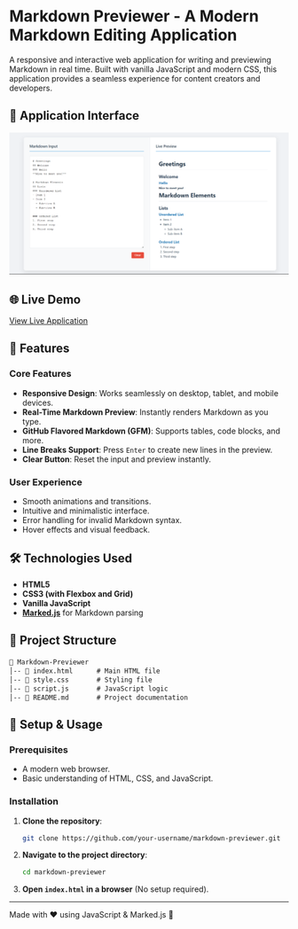 # Markdown Previewer - A Modern Markdown Editing Application

A responsive and interactive web application for writing and previewing Markdown in real time. Built with vanilla JavaScript and modern CSS, this application provides a seamless experience for content creators and developers.

## 📱 Application Interface

![Markdown Previewer](./Assets/01.png)

## 🌐 Live Demo
[View Live Application](https://markdown-previewer.vercel.app/)

## 🚀 Features

### Core Features
- **Responsive Design**: Works seamlessly on desktop, tablet, and mobile devices.
- **Real-Time Markdown Preview**: Instantly renders Markdown as you type.
- **GitHub Flavored Markdown (GFM)**: Supports tables, code blocks, and more.
- **Line Breaks Support**: Press `Enter` to create new lines in the preview.
- **Clear Button**: Reset the input and preview instantly.

### User Experience
- Smooth animations and transitions.
- Intuitive and minimalistic interface.
- Error handling for invalid Markdown syntax.
- Hover effects and visual feedback.

## 🛠️ Technologies Used
- **HTML5**
- **CSS3 (with Flexbox and Grid)**
- **Vanilla JavaScript**
- **[Marked.js](https://marked.js.org/)** for Markdown parsing

## 📂 Project Structure
```
📁 Markdown-Previewer
│-- 📄 index.html      # Main HTML file
│-- 📄 style.css       # Styling file
│-- 📄 script.js       # JavaScript logic
│-- 📄 README.md       # Project documentation
```

## 🔧 Setup & Usage

### Prerequisites
- A modern web browser.
- Basic understanding of HTML, CSS, and JavaScript.

### Installation
1. **Clone the repository**:
   ```sh
   git clone https://github.com/your-username/markdown-previewer.git
   ```
2. **Navigate to the project directory**:
   ```sh
   cd markdown-previewer
   ```
3. **Open `index.html` in a browser** (No setup required).

---
Made with ❤️ using JavaScript & Marked.js 🚀
